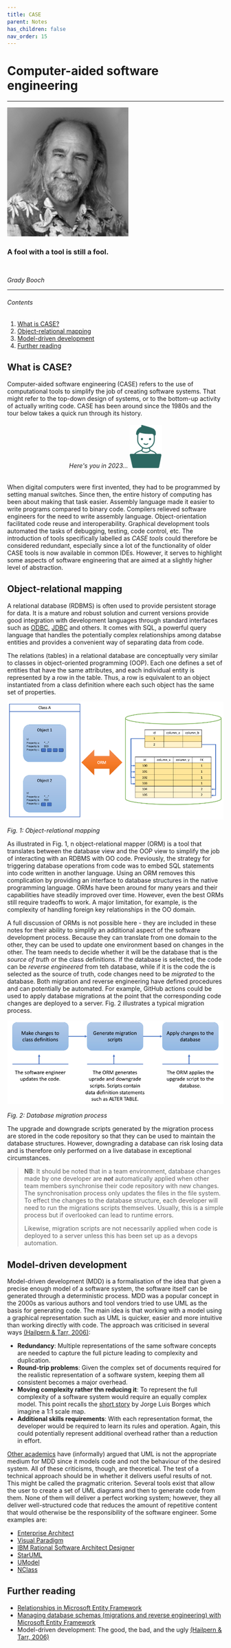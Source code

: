 ```yaml
---
title: CASE
parent: Notes
has_children: false
nav_order: 15
---
```


# Computer-aided software engineering

<hr class="splash">

![Grady Booch](../../images/grady_booch.png)

### A fool with a tool is still a fool.

<br/>

*Grady Booch*

<hr class="splash">


###### Contents

1. [What is CASE?](#what-is-case)
2. [Object-relational mapping](#object-relational-mapping)
3. [Model-driven development](#model-driven-development)
4. [Further reading](#further-reading)

## What is CASE?

Computer-aided software engineering (CASE) refers to the use of computational tools to
simplify the job of creating software systems. That might refer to the top-down design
of systems, or to the bottom-up activity of actually writing code. CASE has been around
since the 1980s and the tour below takes a quick run through its history.

<h6 align="center"> Here's you in 2023...

<a href="https://bdavison.napier.ac.uk/set09102/case.html" target="_blank" alt="Computer-aided software engineering">
    <img src="../../images/you_small.png">
</a>
</h6>

When digital computers were first invented, they had to be programmed by setting manual
switches. Since then, the entire history of computing has been about making that task easier.
Assembly language made it easier to write programs compared to binary code. Compilers
relieved software engineers for the need to write assembly language. Object-orientation
facilitated code reuse and interoperability. Graphical development tools automated the tasks
of debugging, testing, code control, etc. The introduction of tools specifically labelled
as *CASE tools* could therefore be considered redundant, especially since a lot of the
functionality of older CASE tools is now available in common IDEs. However, it serves to
highlight some aspects of software engineering that are aimed at a slightly higher level of
abstraction.

## Object-relational mapping

A relational database (RDBMS) is often used to provide persistent storage for data. It is a
mature and robust solution and current versions provide good integration with development
languages through standard interfaces such as
[ODBC](https://learn.microsoft.com/en-us/sql/odbc/reference/what-is-odbc?view=sql-server-ver16),
[JDBC](https://www.geeksforgeeks.org/introduction-to-jdbc/) and others. It comes with SQL,
a powerful query language that handles the potentially complex relationships among databse
entities and provides a convenient way of separating data from code.

The relations (tables) in a relational database are conceptually very similar to classes in
object-oriented programming (OOP). Each one defines a set of entities that have the same
attributes, and each individual entity is represented by a row in the table. Thus, a row
is equivalent to an object instantiated from a class definition where each such object has
the same set of properties.

![ORM](../../images/orm.png)

*Fig. 1: Object-relational mapping*

As illustrated in Fig. 1, n object-relational mapper (ORM) is a tool that translates
between the database view and the OOP view to simplify the job of interacting with an
RDBMS with OO code. Previously, the strategy for triggering database operations from code
was to embed SQL statements into code written in another language. Using an ORM removes
this complication by providing an interface to database structures in the native
programming language. ORMs have been around for many years and their capabilities have
steadily improved over time. However, even the best ORMs still require tradeoffs to work.
A major limitation, for example, is the complexity of handling foreign key relationships
in the OO domain.

A full discussion of ORMs is not possible here - they are included in these notes for their
ability to simplify an additional aspect of the software development process. Because
they can translate from one domain to the other, they can be used to update one
environment based on changes in the other. The team needs to decide whether it will be
the database that is the *source of truth* or the class definitions. If the database is
selected, the code can be *reverse engineered* from teh database, while if it is the code
the is selected as the source of truth, code changes need to be *migrated* to the database.
Both migration and reverse engineering have defined procedures and can potentially be
automated. For example, GitHub actions could be used to apply database migrations at the
point that the corresponding code changes are deployed to a server. Fig. 2 illustrates
a typical migration process.

![Database migration process](../../images/migration.png)

*Fig. 2: Database migration process*

The upgrade and downgrade scripts generated by the migration process are stored in the
code repository so that they can be used to maintain the database structures. However,
downgrading a database can risk losing data and is therefore only performed on a live
database in exceptional circumstances.

> **NB**: It should be noted that in a team environment, database changes made by one
> developer are _**not**_ automatically applied when other team members synchronise their
> code repository with new changes. The synchronisation process only updates the files in
> the file system. To effect the changes to the database structure, each developer will
> need to run the migrations scripts themselves. Usually, this is a simple process but
> if overlooked can lead to runtime errors.
>
> Likewise, migration scripts are not necessarily applied when code is deployed to a server
> unless this has been set up as a devops automation.

## Model-driven development

Model-driven development (MDD) is a formalisation of the idea that given a precise enough
model of a software system, the software itself can be generated through a deterministic
process. MDD was a popular concept in the 2000s as various authors and tool vendors tried
to use UML as the basis for generating code. The main idea is that working with a model
using a graphical representation such as UML is quicker, easier and more intuitive than
working directly with code. The approach was criticised in several ways
[(Hailpern & Tarr, 2006)](https://doi.org/10.1147/sj.453.0451):

* **Redundancy**: Multiple representations of the same software concepts are needed to
  capture the full picture leading to complexity and duplication.
* **Round-trip problems**: Given the complex set of documents required for the realistic
  representation of a software system, keeping them all consistent becomes a major overhead.
* **Moving complexity rather thn reducing it**: To represent the full complexity of a
  software system would require an equally complex model. This point recalls the [short
  story](https://www.sccs.swarthmore.edu/users/08/bblonder/phys120/docs/borges.pdf)
  by Jorge Luis Borges which imagine a 1:1 scale map.
* **Additional skills requirements**: With each representation format, the developer would
  be required to learn its rules and operation. Again, this could potentially represent
  additional overhead rather than a reduction in effort.

[Other academics](https://copyprogramming.com/howto/uml-is-the-worst-thing-to-ever-happen-to-mdd-why)
have (informally) argued that UML is not the appropriate medium for MDD since it models
code and not the behaviour of the desired system. All of these criticisms, though, are
theoretical. The test of a technical approach should be in whether it delivers useful
results of not. This might be called the pragmatic criterion. Several tools exist that
allow the user to create a set of UML diagrams and then to generate code from them. None
of them will deliver a perfect working system; however, they all deliver well-structured
code that reduces the amount of repetitive content that would otherwise be the
responsibility of the software engineer. Some examples are:

* [Enterprise Architect](https://sparxsystems.com/products/ea/index.html)
* [Visual Paradigm](https://www.visual-paradigm.com/)
* [IBM Rational Software Architect Designer](https://www.ibm.com/docs/en/rational-soft-arch/9.7.0?topic=designer-rational-software-architect-product-overview)
* [StarUML](https://staruml.io/)
* [UModel](https://www.altova.com/umodel)
* [NClass](https://github.com/gbaychev/NClass)

## Further reading

* [Relationships in Microsoft Entity Framework](https://learn.microsoft.com/en-us/ef/ef6/fundamentals/relationships)
* [Managing database schemas (migrations and reverse engineering) with Microsoft Entity Framework](https://learn.microsoft.com/en-us/ef/core/managing-schemas/)
* Model-driven development: The good, the bad, and the ugly [(Hailpern & Tarr, 2006)](https://doi.org/10.1147/sj.453.0451)
